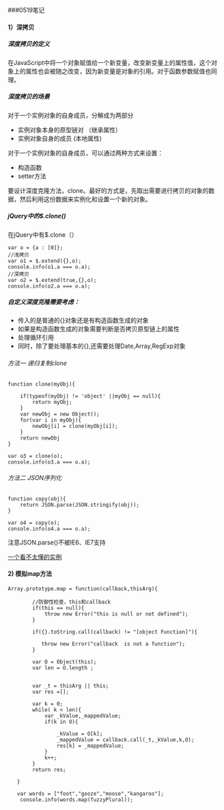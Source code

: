 ###0519笔记  

#### 1）深拷贝


##### 深度拷贝的定义
在JavaScript中将一个对象赋值给一个新变量，改变新变量上的属性值，这个对象上的属性也会被随之改变，因为新变量是对象的引用。对于函数参数赋值也同理。

##### 深度拷贝的场景

对于一个实例对象的自身成员，分解成为两部分  

+ 实例对象本身的原型链对 （继承属性）
+ 实例对象自身的成员     (本地属性)

对于一个实例对象的自身成员，可以通过两种方式来设置：

+ 构造函数
+ setter方法

要设计深度克隆方法，clone。最好的方式是，先取出需要进行拷贝的对象的数据，然后利用这份数据来实例化和设置一个新的对象。

##### jQuery中的$.clone()

在jQuery中有$.clone（）

	var o = {a : [0]};
    //浅拷贝
    var o1 = $.extend({},o);
    console.info(o1.a === o.a);
    //深拷贝
    var o2 = $.extend(true,{},o);
    console.info(o2.a === o.a);


##### 自定义深度克隆需要考虑：

+ 传入的是普通的{}对象还是有构造函数生成的对象
+ 如果是构造函数生成的对象需要判断是否拷贝原型链上的属性 
+ 处理循环引用
+ 同时，除了要处理基本的{},还需要处理Date,Array,RegExp对象

###### 方法一 递归复制clone

	function clone(myObj){
        
        if(typeof(myObj) != 'object' ||myObj == null){
            return myObj;
        }
        var newObj = new Object();
        for(var i in myObj){
            newObj[i] = clone(myObj[i]);
        }
        return newObj
    }

    var o3 = clone(o);
    console.info(o3.a === o.a);

###### 方法二 JSON序列化
	function copy(obj){
        return JSON.parse(JSON.stringify(obj));
    }

    var o4 = copy(o);
    console.info(o4.a === o.a);
注意JSON.parse()不被IE6、IE7支持

[一个看不太懂的实例](http://jsfiddle.net/cattail/NYNT5/light/)

#### 2) 模拟map方法

	Array.prototype.map = function(callback,thisArg){

            //防御性检查，this和callback
            if(this == null){
                throw new Error("this is null or not defined");
            }
          
            if({}.toString.call(callback) != "[object Function]"){

               throw new Error("callback  is not a function");
            }

            var O = Object(this);
            var len = O.length ;
            
            
            var _t = thisArg || this;
            var res =[];

            var k = 0;
            while( k < len){
                var _kValue,_mappedValue;
                if(k in O){
                 
                    _kValue = O[k];
                    _mappedValue = callback.call(_t,_kValue,k,O);
                    res[k] = _mappedValue;
                }
                k++;
            }
            return res;
         
       }
      
       var words = ["foot","gooze","moose","kangaroo"];
        console.info(words.map(fuzzyPlural));